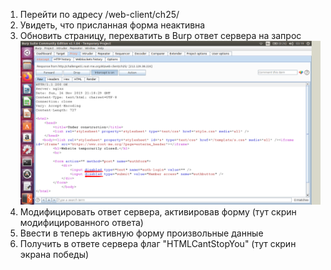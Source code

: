 1) Перейти по адресу /web-client/ch25/
2) Увидеть, что присланная форма неактивна
3) Обновить страницу, перехватить в Burp ответ сервера на запрос 
![](https://github.com/NaylyaZh99/hacking/blob/master/task1/via%20burp/hack1-1.png)
4) Модифицировать ответ сервера, активировав форму (тут скрин модифицированного ответа)
5) Ввести в теперь активную форму произвольные данные
6) Получить в ответе сервера флаг "HTMLCantStopYou" (тут скрин экрана победы)
